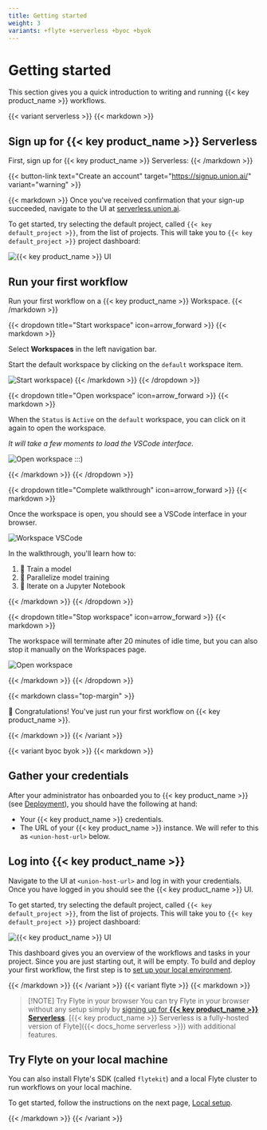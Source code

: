 ```yaml
---
title: Getting started
weight: 3
variants: +flyte +serverless +byoc +byok
---
```


# Getting started

This section gives you a quick introduction to writing and running {{< key product_name >}} workflows.

{{< variant serverless >}}
{{< markdown >}}

## Sign up for {{< key product_name >}} Serverless

First, sign up for {{< key product_name >}} Serverless:
{{< /markdown >}}

{{< button-link text="Create an account" target="https://signup.union.ai/" variant="warning" >}}

{{< markdown >}}
Once you've received confirmation that your sign-up succeeded, navigate to
the UI at [serverless.union.ai](https://serverless.union.ai).

To get started, try selecting the default project, called `{{< key default_project >}}`, from the list of projects.
This will take you to `{{< key default_project >}}` project dashboard:

![{{< key product_name >}} UI](/_static/images/quick-start/serverless-dashboard.png)

## Run your first workflow

Run your first workflow on a {{< key product_name >}} Workspace.
{{< /markdown >}}

{{< dropdown title="Start workspace" icon=arrow_forward >}}
{{< markdown >}}

Select **Workspaces** in the left navigation bar.

Start the default workspace by clicking on the `default` workspace item.

![Start workspace](/_static/images/quick-start/serverless-workspace-start.png))
{{< /markdown >}}
{{< /dropdown >}}

{{< dropdown title="Open workspace" icon=arrow_forward >}}
{{< markdown >}}

When the `Status` is `Active` on the `default` workspace, you can click on it
again to open the workspace.

_It will take a few moments to load the VSCode interface._

![Open workspace](/_static/images/quick-start/serverless-workspace-open.png)
:::)

{{< /markdown >}}
{{< /dropdown >}}

{{< dropdown title="Complete walkthrough" icon=arrow_forward >}}
{{< markdown >}}

Once the workspace is open, you should see a VSCode interface in your browser.

![Workspace VSCode](/_static/images/quick-start/serverless-workspace-vscode.png)

In the walkthrough, you'll learn how to:

1. 🤖 Train a model
2. 🔀 Parallelize model training
3. 📘 Iterate on a Jupyter Notebook

{{< /markdown >}}
{{< /dropdown >}}

{{< dropdown title="Stop workspace" icon=arrow_forward >}}
{{< markdown >}}


The workspace will terminate after 20 minutes of idle time, but you can also
stop it manually on the Workspaces page.

![Open workspace](/_static/images/quick-start/serverless-workspace-stop.png)

{{< /markdown >}}
{{< /dropdown >}}

{{< markdown class="top-margin" >}}

🎉 Congratulations! You've just run your first workflow on {{< key product_name >}}.

{{< /markdown >}}
{{< /variant >}}

{{< variant byoc byok >}}
{{< markdown >}}

## Gather your credentials

After your administrator has onboarded you to {{< key product_name >}} (see [Deployment](../../deployment)), you should have the following at hand:

- Your {{< key product_name >}} credentials.
- The URL of your {{< key product_name >}} instance. We will refer to this as `<union-host-url>` below.

## Log into {{< key product_name >}}

Navigate to the UI at `<union-host-url>` and log in with your credentials.
Once you have logged in you should see the {{< key product_name >}} UI.

To get started, try selecting the default project, called `{{< key default_project >}}`, from the list of projects.
This will take you to `{{< key default_project >}}` project dashboard:

![{{< key product_name >}} UI](/_static/images/quick-start/byoc-dashboard.png)

This dashboard gives you an overview of the workflows and tasks in your project.
Since you are just starting out, it will be empty.
To build and deploy your first workflow, the first step is to [set up your local environment](./local-setup).

{{< /markdown >}}
{{< /variant >}}
{{< variant flyte >}}
{{< markdown >}}

> [!NOTE] Try Flyte in your browser
> You can try Flyte in your browser without any setup simply by [signing up for **{{< key product_name >}} Serverless**](https://signup.union.ai/).
> [{{< key product_name >}} Serverless is a fully-hosted version of Flyte]({{< docs_home serverless >}}) with additional features.


## Try Flyte on your local machine

You can also install Flyte's SDK (called `flytekit`) and a local Flyte cluster to run workflows on your local machine.

To get started, follow the instructions on the next page, [Local setup](./local-setup).

{{< /markdown >}}
{{< /variant >}}
